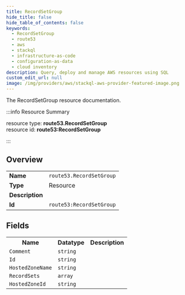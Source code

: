 ```yaml
---
title: RecordSetGroup
hide_title: false
hide_table_of_contents: false
keywords:
  - RecordSetGroup
  - route53
  - aws
  - stackql
  - infrastructure-as-code
  - configuration-as-data
  - cloud inventory
description: Query, deploy and manage AWS resources using SQL
custom_edit_url: null
image: /img/providers/aws/stackql-aws-provider-featured-image.png
---
```

The RecordSetGroup resource documentation.

:::info Resource Summary

<div class="row">
<div class="providerDocColumn">
<span>resource type:&nbsp;<b>route53.RecordSetGroup</b></span><br />
<span>resource id:&nbsp;<b>route53:RecordSetGroup</b></span><br />
</div>
</div>

:::

## Overview
<table><tbody>
<tr><td><b>Name</b></td><td><code>route53.RecordSetGroup</code></td></tr>
<tr><td><b>Type</b></td><td>Resource</td></tr>
<tr><td><b>Description</b></td><td></td></tr>
<tr><td><b>Id</b></td><td><code>route53:RecordSetGroup</code></td></tr>
</tbody></table>

## Fields
<table><tbody>
<tr><th>Name</th><th>Datatype</th><th>Description</th></tr>
<tr><td><code>Comment</code></td><td><code>string</code></td><td></td></tr><tr><td><code>Id</code></td><td><code>string</code></td><td></td></tr><tr><td><code>HostedZoneName</code></td><td><code>string</code></td><td></td></tr><tr><td><code>RecordSets</code></td><td><code>array</code></td><td></td></tr><tr><td><code>HostedZoneId</code></td><td><code>string</code></td><td></td></tr>
</tbody></table>